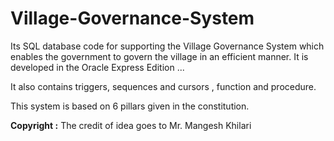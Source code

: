 # Village-Governance-System
Its SQL database code for supporting the Village Governance System which enables the government to govern the village in an efficient manner. 
It is developed in the Oracle Express Edition ... 
<p>It also contains triggers, sequences and cursors , function and procedure.</p>
This system is based on 6 pillars given in the constitution.
<p><b>Copyright :</b> The credit of idea goes to Mr. Mangesh Khilari <p>
